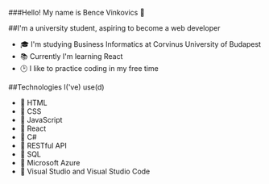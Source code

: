 ###Hello! My name is Bence Vinkovics :wave:

##I'm a university student, aspiring to become a web developer
 - :mortar_board: I'm studying Business Informatics at Corvinus University of Budapest
 - :books: Currently I'm learning React
 - :clock2: I like to practice coding in my free time

 ##Technologies I('ve) use(d)
 - :large_blue_circle: HTML
 - :large_blue_circle: CSS
 - :large_blue_circle: JavaScript
 - :large_blue_circle: React
 - :large_blue_circle: C#
 - :large_blue_circle: RESTful API
 - :large_blue_circle: SQL
 - :large_blue_circle: Microsoft Azure
 - :large_blue_circle: Visual Studio and Visual Studio Code
